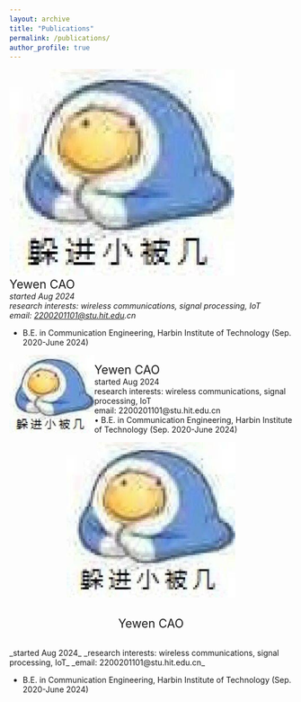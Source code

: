 ```yaml
---
layout: archive
title: "Publications"
permalink: /publications/
author_profile: true
---
```




![](https://github.com/yewenC/academicpages.github.io/blob/master/images/cyw.jpg?raw=true=300×)
<br>
  <span style="font-size: 1.5em;">Yewen CAO</span><br>
_started Aug 2024_  
_research interests: wireless communications, signal processing, IoT_  
_email: 2200201101@stu.hit.edu.cn_  
- B.E. in Communication Engineering, Harbin Institute of Technology (Sep. 2020-June 2024)<br>
<head>
  <style>
    .col-30 {
      width: 30%;
      float: left;
    }
    .col-70 {
      width: 70%;
      float: left;
    }
    .clearfix::after {
      content: "";
      display: table;
      clear: both;
    }
  </style>
</head>
<body>

<div class="container">
  <div class="col-30">
   <div align=center><img src="https://github.com/yewenC/academicpages.github.io/blob/master/images/cyw.jpg?raw=true" width="300"></div>
  </div>
  <div class="col-70">
    <p><span style="font-size: 1.5em;">Yewen CAO</span><br>
    started Aug 2024<br>  
    research interests: wireless communications, signal processing, IoT<br>  
    email: 2200201101@stu.hit.edu.cn<br>  
    • B.E. in Communication Engineering, Harbin Institute of Technology (Sep. 2020-June 2024)</p >
  </div>
  <div class="clearfix"></div>
</div>

</body>

<div align=center><img src="https://github.com/yewenC/academicpages.github.io/blob/master/images/cyw.jpg?raw=true" width="300"></div>

<br>
<p align="center">
  <span style="font-size: 1.5em;">Yewen CAO</span>
</p >
<br>
_started Aug 2024_  
_research interests: wireless communications, signal processing, IoT_  
_email: 2200201101@stu.hit.edu.cn_  

- B.E. in Communication Engineering, Harbin Institute of Technology (Sep. 2020-June 2024)


